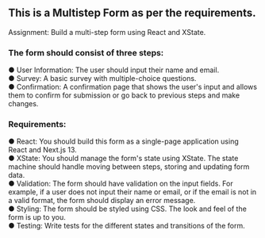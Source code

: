 ## This is a Multistep Form as per the requirements.


Assignment: Build a multi-step form using React and XState.<br> 

### The form should consist of three steps:<br>
● User Information: The user should input their name and email.<br>
● Survey: A basic survey with multiple-choice questions.<br>
● Confirmation: A confirmation page that shows the user's input and allows them to confirm
for submission or go back to previous steps and make changes.<br>

### Requirements:
● React: You should build this form as a single-page application using React and Next.js 13.<br>
● XState: You should manage the form's state using XState. The state machine should
handle moving between steps, storing and updating form data.<br>
● Validation: The form should have validation on the input fields. For example, if a user does
not input their name or email, or if the email is not in a valid format, the form should display
an error message.<br>
● Styling: The form should be styled using CSS. The look and feel of the form is up to you.<br>
● Testing: Write tests for the different states and transitions of the form.
